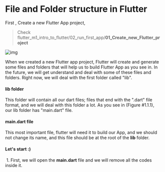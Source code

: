 

# File and Folder structure in Flutter

First , Create a new Flutter App project, 

> Check flutter_m1_intro_to_flutter/02_run_first_app/**01_Create_new_Flutter_project**



![img](https://lh3.googleusercontent.com/HesiyAuq_Y_PeOrPukG3kf51bC4oZj0u5kqCdBiGKUMhNb67IbE2UF1u7_LJ2ZfJ75fby5niC7_qJVVAr-Yb2ixN1yU3RiI_NN_BkUOcH26aVe2E-WcBc5higffVvaBv_0xEK0u8)



When we created a new Flutter app project, Flutter will create and generate some files and folders that will help us to build Flutter App as you see in. In the future, we will get understand and deal with some of these files and folders. Right now, we will deal with the first folder called "lib".



#### **lib folder**

This folder will contain all our dart files; files that end with the ".dart" file format, and we will deal with this folder a lot. As you see in (Figure #1.1.1), our lib folder has "main.dart" file.



#### **main.dart file**

This most important file, flutter will need it to build our App, and we should not change its name, and this file should be at the root of the **lib** folder.





#### **Let's start :)**

​	1. First, we will open the **main.dart** file and we will remove all the codes inside it.

​	